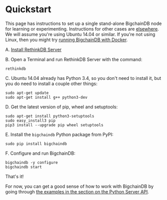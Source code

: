 # Quickstart

This page has instructions to set up a single stand-alone BigchainDB node for learning or experimenting. Instructions for other cases are [elsewhere](introduction.html). We will assume you're using Ubuntu 14.04 or similar. If you're not using Linux, then you might try [running BigchainDB with Docker](nodes/run-with-docker.html).

A. [Install RethinkDB Server](https://rethinkdb.com/docs/install/ubuntu/)

B. Open a Terminal and run RethinkDB Server with the command:
```text
rethinkdb
```

C. Ubuntu 14.04 already has Python 3.4, so you don't need to install it, but you do need to install a couple other things:
```text
sudo apt-get update
sudo apt-get install g++ python3-dev
```

D. Get the latest version of pip, wheel and setuptools:
```text
sudo apt-get install python3-setuptools
sudo easy_install3 pip
pip3 install --upgrade pip wheel setuptools
```

E. Install the `bigchaindb` Python package from PyPI:
```text
sudo pip install bigchaindb
```

F. Configure and run BigchainDB:
```text
bigchaindb -y configure
bigchaindb start
```

That's it!

For now, you can get a good sense of how to work with BigchainDB by going through [the examples in the section on the Python Server API](drivers-clients/python-server-api-examples.html).
